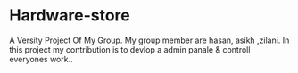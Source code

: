 # Hardware-store
A Versity Project  Of My Group. My group member are hasan, asikh ,zilani. In this project my contribution is to devlop a admin panale & controll everyones work..
